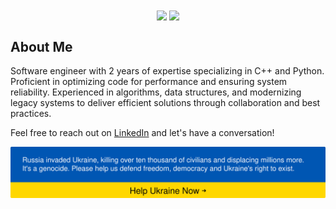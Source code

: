 <div align="center">
<span>
  <img height=200 align="center" src="https://github-readme-stats.vercel.app/api?username=xorz57" />
</span>
<span>
  <img height=200 align="center" src="https://github-readme-stats.vercel.app/api/top-langs?username=xorz57&layout=compact&langs_count=8&card_width=320" />
</span>
</div>

## About Me

Software engineer with 2 years of expertise specializing in C++ and Python. Proficient in optimizing code for performance and ensuring system reliability. Experienced in algorithms, data structures, and modernizing legacy systems to deliver efficient solutions through collaboration and best practices.

Feel free to reach out on [LinkedIn](https://www.linkedin.com/in/xorz57/) and let's have a conversation!

[![Stand With Ukraine](https://raw.githubusercontent.com/vshymanskyy/StandWithUkraine/main/banner2-direct.svg)](https://stand-with-ukraine.pp.ua)
